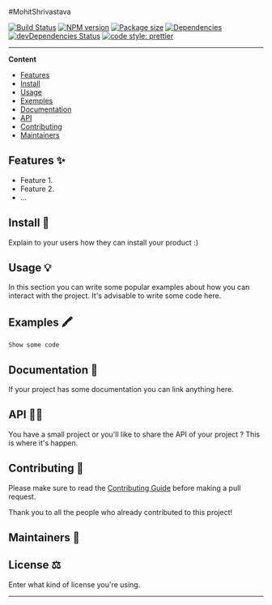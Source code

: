 #MohitShrivastava

[![Build Status](https://travis-ci.com/mohit5783/MohitShrivastava.svg?branch=master)](https://travis-ci.com/mohit5783/MohitShrivastava)
[![NPM version](https://img.shields.io/npm/v/MohitShrivastava?style=flat-square)](https://img.shields.io/npm/v/MohitShrivastava?style=flat-square)
[![Package size](https://img.shields.io/bundlephobia/min/MohitShrivastava)](https://img.shields.io/bundlephobia/min/MohitShrivastava)
[![Dependencies](https://img.shields.io/david/mohit5783/MohitShrivastava.svg?style=popout-square)](https://david-dm.org/mohit5783/MohitShrivastava)
[![devDependencies Status](https://david-dm.org/mohit5783/MohitShrivastava/dev-status.svg?style=flat-square)](https://david-dm.org/mohit5783/MohitShrivastava?type=dev)
[![code style: prettier](https://img.shields.io/badge/code_style-prettier-ff69b4.svg?style=flat-square)](https://github.com/prettier/prettier)


---

**Content**

* [Features](##features)
* [Install](##install)
* [Usage](##usage)
* [Exemples](##exemples)
* [Documentation](##documentation)
* [API](##Api)
* [Contributing](##contributing)
* [Maintainers](##maintainers)

## Features ✨
* Feature 1.
* Feature 2.
* ...

## Install 🐙
Explain to your users how they can install your product :)

## Usage 💡
In this section you can write some popular examples about how you can interact with the project. It's advisable to write some code here.

## Examples 🖍
```
Show some code
```

## Documentation 📄
If your project has some documentation you can link anything here.

## API 👩‍💻
You have a small project or you'll like to share the API of your project ? This is where it's happen.

## Contributing 🍰
Please make sure to read the [Contributing Guide]() before making a pull request.

Thank you to all the people who already contributed to this project!

## Maintainers 👷


## License ⚖️
Enter what kind of license you're using.

---

